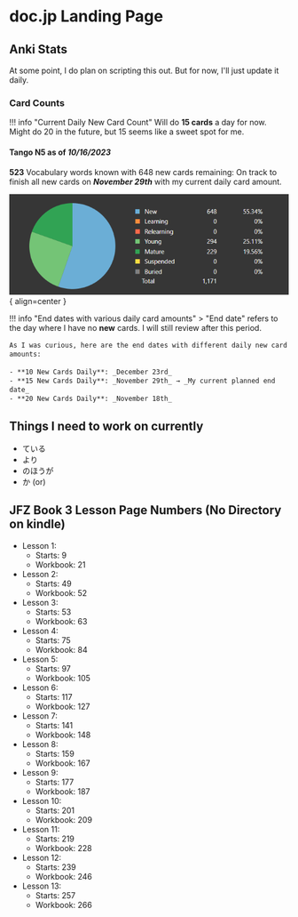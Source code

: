 # doc.jp Landing Page

## Anki Stats

At some point, I do plan on scripting this out. But for now, I'll just update it daily.

### Card Counts

!!! info "Current Daily New Card Count"
    Will do **15 cards** a day for now. Might do 20 in the future, but 15 seems like a sweet spot for me.

#### Tango N5 as of _10/16/2023_ 

**523** Vocabulary words known with 648 new cards remaining: On track to finish all new cards on **_November 29th_** with my current daily card amount.

![Card Counts](./assets/anki-stats/card-counts.png){ align=center }

!!! info "End dates with various daily card amounts"
    > "End date" refers to the day where I have no **new** cards. I will still review after this period.

    As I was curious, here are the end dates with different daily new card amounts:
    
    - **10 New Cards Daily**: _December 23rd_
    - **15 New Cards Daily**: _November 29th_ → _My current planned end date_
    - **20 New Cards Daily**: _November 18th_

## Things I need to work on currently

- ている
- より
- のほうが
- か (or)

## JFZ Book 3 Lesson Page Numbers (No Directory on kindle)

- Lesson 1:
    - Starts: 9
    - Workbook: 21
- Lesson 2:
    - Starts: 49
    - Workbook: 52
- Lesson 3:
    - Starts: 53
    - Workbook: 63
- Lesson 4:
    - Starts: 75
    - Workbook: 84
- Lesson 5:
    - Starts: 97
    - Workbook: 105
- Lesson 6:
    - Starts: 117
    - Workbook: 127
- Lesson 7:
    - Starts: 141
    - Workbook: 148
- Lesson 8:
    - Starts: 159
    - Workbook: 167
- Lesson 9:
    - Starts: 177
    - Workbook: 187
- Lesson 10:
    - Starts: 201
    - Workbook: 209
- Lesson 11:
    - Starts: 219
    - Workbook: 228
- Lesson 12:
    - Starts: 239
    - Workbook: 246
- Lesson 13:
    - Starts: 257
    - Workbook: 266